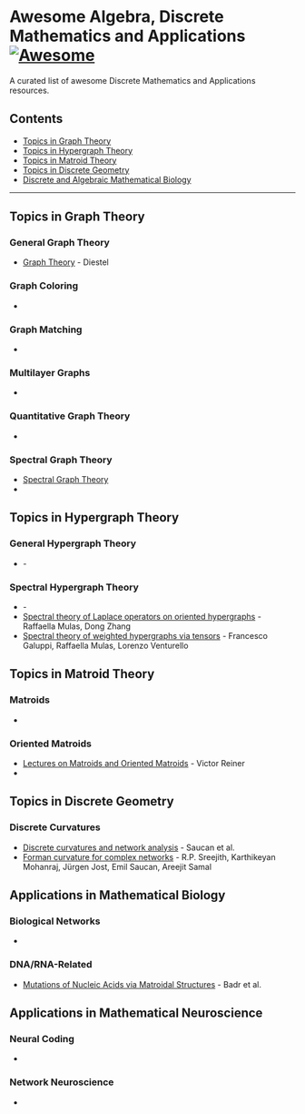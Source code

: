 # Awesome Algebra, Discrete Mathematics and Applications [![Awesome](https://awesome.re/badge.svg)](https://github.com/sindresorhus/awesome)

A curated list of awesome Discrete Mathematics and Applications resources.

## Contents

- [Topics in Graph Theory](#topics-in-graph-theory)
- [Topics in Hypergraph Theory](#topics-in-hypergraph-theory)
- [Topics in Matroid Theory](#topics-in-matroid-theory)
- [Topics in Discrete Geometry](#topics-in-discrete-geometry)
- [Discrete and Algebraic Mathematical Biology](#applications-in-mathematical-biology)

<hr>

## Topics in Graph Theory

### General Graph Theory

- [Graph Theory](https://diestel-graph-theory.com/) - Diestel

### Graph Coloring

- []()

### Graph Matching

- []()

### Multilayer Graphs

- []()

### Quantitative Graph Theory

- []()

### Spectral Graph Theory

- [Spectral Graph Theory]()
- []()

## Topics in Hypergraph Theory

### General Hypergraph Theory

- []() - 

### Spectral Hypergraph Theory

- []() - 
- [Spectral theory of Laplace operators on oriented hypergraphs](https://arxiv.org/abs/2004.14671) - Raffaella Mulas, Dong Zhang
- [Spectral theory of weighted hypergraphs via tensors](https://arxiv.org/abs/2106.00277) - Francesco Galuppi, Raffaella Mulas, Lorenzo Venturello


## Topics in Matroid Theory

### Matroids

- []()


### Oriented Matroids

- [Lectures on Matroids and Oriented Matroids](https://www-users.cse.umn.edu/~reiner/Talks/Vienna05/Lectures.pdf) - Victor Reiner
- []()


## Topics in Discrete Geometry

### Discrete Curvatures

- [Discrete curvatures and network analysis](https://match.pmf.kg.ac.rs/electronic_versions/Match80/n3/match80n3_605-622.pdf) - Saucan et al.
- [Forman curvature for complex networks](https://arxiv.org/abs/1603.00386) - R.P. Sreejith, Karthikeyan Mohanraj, Jürgen Jost, Emil Saucan, Areejit Samal


## Applications in Mathematical Biology

### Biological Networks

- []()

### DNA/RNA-Related

- [Mutations of Nucleic Acids via Matroidal Structures](https://www.mdpi.com/2073-8994/15/9/1741) - Badr et al.


## Applications in Mathematical Neuroscience

### Neural Coding

- []()

### Network Neuroscience

- []()
